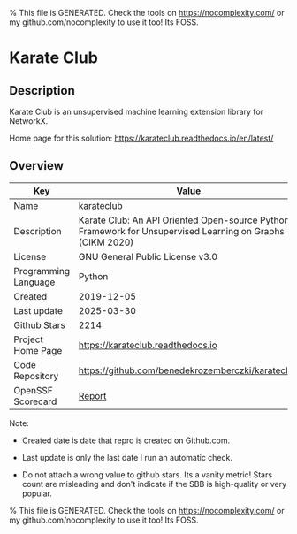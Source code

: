 
% This file is GENERATED. Check the tools on https://nocomplexity.com/ or my github.com/nocomplexity to use it too! Its FOSS. 

# Karate Club

## Description 

Karate Club is an unsupervised machine learning extension library for NetworkX.

Home page for this solution: https://karateclub.readthedocs.io/en/latest/ 

## Overview 

| Key | Value |
| --- | --- |
| Name | karateclub |
| Description | Karate Club: An API Oriented Open-source Python Framework for Unsupervised Learning on Graphs (CIKM 2020) |
| License | GNU General Public License v3.0 |
| Programming Language | Python |
| Created | 2019-12-05 |
| Last update | 2025-03-30 |
| Github Stars | 2214 |
| Project Home Page | https://karateclub.readthedocs.io |
| Code Repository | https://github.com/benedekrozemberczki/karateclub |
| OpenSSF Scorecard | [Report](https://securityscorecards.dev/viewer/?uri=github.com/benedekrozemberczki/karateclub) |

Note:
 - Created date is date that repro is created on Github.com. 

- Last update is only the last date I run an automatic check. 

- Do not attach a wrong value to github stars. Its a vanity metric! Stars count are misleading and 
don't indicate if the SBB is high-quality or very popular.

% This file is GENERATED. Check the tools on https://nocomplexity.com/ or my github.com/nocomplexity to use it too! Its FOSS. 

